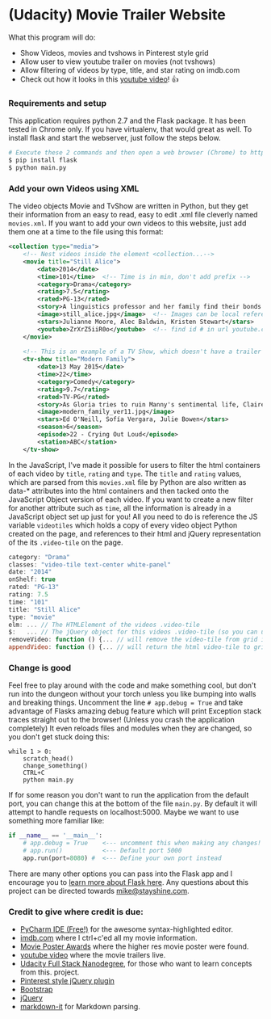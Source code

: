 # (Udacity) Movie Trailer Website

What this program will do:

 * Show Videos, movies and tvshows in Pinterest style grid
 * Allow user to view youtube trailer on movies (not tvshows)
 * Allow filtering of videos by type, title, and star rating on imdb.com
 * Check out how it looks in this [youtube video](https://www.youtube.com/watch?v=Z6wOsNLxM3c)!  :+1:


### Requirements and setup
This application requires python 2.7 and the Flask package. It has been tested in Chrome only. If you have virtualenv, that would great as well. To install flask and start the webserver, just follow the steps below.

```sh
# Execute these 2 commands and then open a web browser (Chrome) to http://127.0.0.1:5000 or http://localhost:5000
$ pip install flask
$ python main.py
```

### Add your own Videos using XML
The video objects Movie and TvShow are written in Python, but they get their information from an easy to read, easy to edit .xml file cleverly named `movies.xml`. If you want to add your own videos to this website, just add them one at a time to the file using this format:
```xml
<collection type="media">
	<!-- Nest videos inside the element <collection...-->
	<movie title="Still Alice">
        <date>2014</date>
        <time>101</time>  <!-- Time is in min, don't add prefix -->
        <category>Drama</category>
        <rating>7.5</rating>
        <rated>PG-13</rated>
        <story>A linguistics professor and her family find their bonds tested when she is diagnosed with Alzheimer's Disease.</story>
        <image>still_alice.jpg</image>  <!-- Images can be local references, or external links-->
        <stars>Julianne Moore, Alec Baldwin, Kristen Stewart</stars>
        <youtube>ZrXrZ5iiR0o</youtube>  <!-- find id # in url youtube.com/watch?v=########## -->
    </movie>
    
    <!-- This is an example of a TV Show, which doesn't have a trailer -->
    <tv-show title="Modern Family">
        <date>13 May 2015</date>
        <time>22</time>
        <category>Comedy</category>
        <rating>9.7</rating>
        <rated>TV-PG</rated>
        <story>As Gloria tries to ruin Manny's sentimental life, Claire doubts about her professional career and Alex skips day</story>
        <image>modern_family_ver11.jpg</image>
        <stars>Ed O'Neill, Sofía Vergara, Julie Bowen</stars>
        <season>6</season>
        <episode>22 - Crying Out Loud</episode>
        <station>ABC</station>
    </tv-show>
```
In the JavaScript, I've made it possible for users to filter the html containers of each video by `title`, `rating` and `type`. The `title` and `rating` values, which are parsed from this `movies.xml` file by Python are also written as data-* attributes into the html containers and then tacked onto the JavaScript Object version of each video. If you want to create a new filter for another attribute such as `time`, all the information is already in a JavaScript object set up just for you! All you need to do is reference the JS variable `videotiles` which holds a copy of every video object Python created on the page, and references to their html and jQuery representation of the its `.video-tile` on the page.
```js
category: "Drama"
classes: "video-tile text-center white-panel"
date: "2014"
onShelf: true
rated: "PG-13"
rating: 7.5
time: "101"
title: "Still Alice"
type: "movie"
elm: ... // The HTMLElement of the videos .video-tile
$:   ... // The jQuery object for this videos .video-tile (so you can use any jQuery method on it)
removeVideo: function () {... // will remove the video-tile from grid if it is present
appendVideo: function () {... // will return the html video-tile to grid only if not present
```

### Change is good
Feel free to play around with the code and make something cool, but don't run into the dungeon without your torch unless you like bumping into walls and breaking things. Uncomment the line `# app.debug = True` and take advantage of Flasks amazing debug feature which will print Exception stack traces straight out to the browser! (Unless you crash the application completely) It even reloads files and modules when they are changed, so you don't get stuck doing this:
```
while 1 > 0:
    scratch_head()
    change_something()
    CTRL+C
    python main.py
```
    
If for some reason you don't want to run the application from the default port, you can change this at the bottom of the file `main.py`. By default it will attempt to handle requests on localhost:5000. Maybe we want to use something more familiar like:
```py
if __name__ == '__main__':
    # app.debug = True    <--- uncomment this when making any changes!
    # app.run()           <--- Default port 5000
    app.run(port=8080) #  <--- Define your own port instead

```

There are many other options you can pass into the Flask app and I encourage you to [learn more about Flask here](http://flask.pocoo.org/docs/0.10/quickstart/). Any questions about this project can be directed towards [mike@stayshine.com](mike@stayshine.com).

### Credit to give where credit is due:


 * [PyCharm IDE (Free!)](https://www.jetbrains.com/pycharm/download/) for the awesome syntax-highlighted editor.
 * [imdb.com](http://imdb.com) where I ctrl+c'ed all my movie information.
 * [Movie Poster Awards](http://www.impawards.com/) where the higher res movie poster were found.
 * [youtube video](https://www.youtube.com/watch?v=Z6wOsNLxM3c) where the movie trailers live.
 * [Udacity Full Stack Nanodegree](http://udacity.com/course/nd004), for those who want to learn concepts from this. project.
 * [Pinterest style jQuery plugin](http://www.bootsnipp.com/snippets/featured/pinterest-like-responsive-grid)
 * [Bootstrap](http://getbootstrap.com/)
 * [jQuery](http://jquery.com)
 * [markdown-it](https://github.com/markdown-it/markdown-it) for Markdown parsing.
